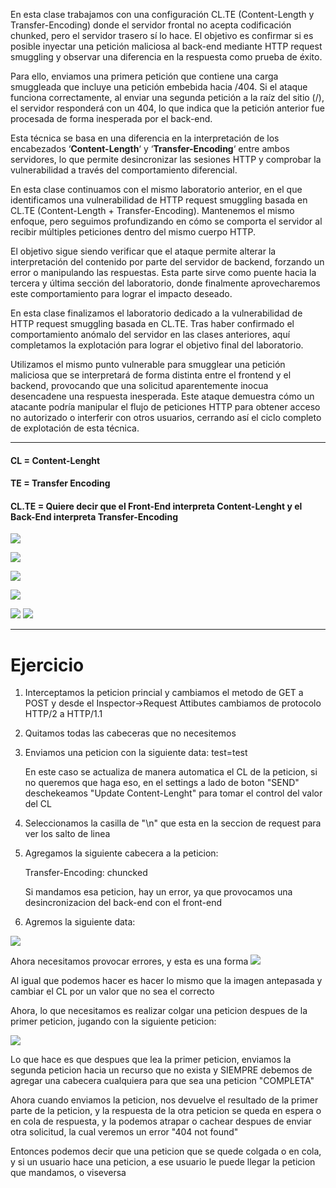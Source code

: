 En esta clase trabajamos con una configuración CL.TE (Content-Length y Transfer-Encoding) donde el servidor frontal no acepta codificación chunked, pero el servidor trasero sí lo hace. El objetivo es confirmar si es posible inyectar una petición maliciosa al back-end mediante HTTP request smuggling y observar una diferencia en la respuesta como prueba de éxito.

Para ello, enviamos una primera petición que contiene una carga smuggleada que incluye una petición embebida hacia /404. Si el ataque funciona correctamente, al enviar una segunda petición a la raíz del sitio (/), el servidor responderá con un 404, lo que indica que la petición anterior fue procesada de forma inesperada por el back-end.

Esta técnica se basa en una diferencia en la interpretación de los encabezados ‘**Content-Length**‘ y ‘**Transfer-Encoding**‘ entre ambos servidores, lo que permite desincronizar las sesiones HTTP y comprobar la vulnerabilidad a través del comportamiento diferencial.

En esta clase continuamos con el mismo laboratorio anterior, en el que identificamos una vulnerabilidad de HTTP request smuggling basada en CL.TE (Content-Length + Transfer-Encoding). Mantenemos el mismo enfoque, pero seguimos profundizando en cómo se comporta el servidor al recibir múltiples peticiones dentro del mismo cuerpo HTTP.

El objetivo sigue siendo verificar que el ataque permite alterar la interpretación del contenido por parte del servidor de backend, forzando un error o manipulando las respuestas. Esta parte sirve como puente hacia la tercera y última sección del laboratorio, donde finalmente aprovecharemos este comportamiento para lograr el impacto deseado.

En esta clase finalizamos el laboratorio dedicado a la vulnerabilidad de HTTP request smuggling basada en CL.TE. Tras haber confirmado el comportamiento anómalo del servidor en las clases anteriores, aquí completamos la explotación para lograr el objetivo final del laboratorio.

Utilizamos el mismo punto vulnerable para smugglear una petición maliciosa que se interpretará de forma distinta entre el frontend y el backend, provocando que una solicitud aparentemente inocua desencadene una respuesta inesperada. Este ataque demuestra cómo un atacante podría manipular el flujo de peticiones HTTP para obtener acceso no autorizado o interferir con otros usuarios, cerrando así el ciclo completo de explotación de esta técnica.

----
#### CL = Content-Lenght
#### TE = Transfer Encoding

#### CL.TE = Quiere decir que el Front-End interpreta Content-Lenght y el Back-End interpreta Transfer-Encoding

![](Pasted%20image%2020250729172908.png)

![](Pasted%20image%2020250729173314.png)

![](Pasted%20image%2020250729173329.png)

![](Pasted%20image%2020250729173629.png)

![](Pasted%20image%2020250729173639.png)
![](Pasted%20image%2020250729173734.png)

----
# Ejercicio

1. Interceptamos la peticion princial y cambiamos el metodo de GET a POST y desde el Inspector->Request Attibutes cambiamos de protocolo HTTP/2 a HTTP/1.1
2. Quitamos todas las cabeceras que no necesitemos
3. Enviamos una peticion con la siguiente data:
    test=test

    En este caso se actualiza de manera automatica el CL de la peticion, si no queremos que haga eso, en el settings a lado de boton "SEND" deschekeamos "Update Content-Lenght" para tomar el control del valor del CL

4. Seleccionamos la casilla de "\n" que esta en la seccion de request para ver los salto de linea
5. Agregamos la siguiente cabecera a la peticion:

    Transfer-Encoding: chuncked

    Si mandamos esa peticion, hay un error, ya que provocamos una desincronizacion del back-end con el front-end

6. Agremos la siguiente data:

![](Pasted%20image%2020250729174846.png)

Ahora necesitamos provocar errores, y esta es una forma
![](Pasted%20image%2020250729175354.png)

Al igual que podemos hacer es hacer lo mismo que la imagen antepasada y cambiar el CL por un valor que no sea el correcto

Ahora, lo que necesitamos es realizar colgar una peticion despues de la primer peticion, jugando con la siguiente peticion:

![](Pasted%20image%2020250729180203.png)

Lo que hace es que despues que lea la primer peticion, enviamos la segunda peticion hacia un recurso que no exista y SIEMPRE debemos de agregar una cabecera cualquiera para que sea una peticion "COMPLETA"

Ahora cuando enviamos la peticion, nos devuelve el resultado de la primer parte de la peticion, y la respuesta de la otra peticion se queda en espera o en cola de respuesta, y la podemos atrapar o cachear despues de enviar otra solicitud, la cual veremos un error "404 not found"

Entonces podemos decir que una peticion que se quede colgada o en cola, y si un usuario hace una peticion, a ese usuario le puede llegar la peticion que mandamos, o viseversa

